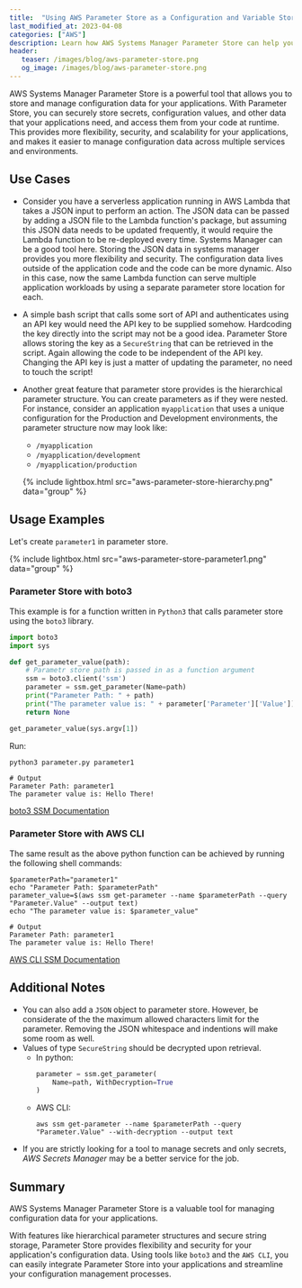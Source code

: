 ```yaml
---
title:  "Using AWS Parameter Store as a Configuration and Variable Store"
last_modified_at: 2023-04-08
categories: ["AWS"]
description: Learn how AWS Systems Manager Parameter Store can help you securely store and manage configuration data for your applications. Discover the benefits of using Parameter Store, including hierarchical parameter structures and secure string storage, and see how you can easily integrate it into your applications using tools like boto3 and the AWS CLI. With Parameter Store, you can improve the flexibility, security, and scalability of your applications and simplify your configuration management processes.
header:
   teaser: /images/blog/aws-parameter-store.png
   og_image: /images/blog/aws-parameter-store.png
---
```


AWS Systems Manager Parameter Store is a powerful tool that allows you to store and manage configuration data for your applications. With Parameter Store, you can securely store secrets, configuration values, and other data that your applications need, and access them from your code at runtime. This provides more flexibility, security, and scalability for your applications, and makes it easier to manage configuration data across multiple services and environments.


## Use Cases

- Consider you have a serverless application running in AWS Lambda that takes a JSON input to perform an action. The JSON data can be passed by adding a JSON file to the Lambda function's package, but assuming this JSON data needs to be updated frequently, it would require the Lambda function to be re-deployed every time. Systems Manager can be a good tool here. Storing the JSON data in systems manager provides you more flexibility and security. The configuration data lives outside of the application code and the code can be more dynamic. Also in this case, now the same Lambda function can serve multiple application workloads by using a separate parameter store location for each.
- A simple bash script that calls some sort of API and authenticates using an API key would need the API key to be supplied somehow. Hardcoding the key directly into the script may not be a good idea. Parameter Store allows storing the key as a `SecureString` that can be retrieved in the script. Again allowing the code to be independent of the API key. Changing the API key is just a matter of updating the parameter, no need to touch the script!
- Another great feature that parameter store provides is the hierarchical parameter structure. You can create parameters as if they were nested. For instance, consider an application `myapplication` that uses a unique configuration for the Production and Development environments, the parameter structure now may look like:
    - `/myapplication`
    - `/myapplication/development`
    - `/myapplication/production`

    {% include lightbox.html src="aws-parameter-store-hierarchy.png" data="group" %}

## Usage Examples

Let's create `parameter1` in parameter store.

{% include lightbox.html src="aws-parameter-store-parameter1.png" data="group" %}

### Parameter Store with boto3

This example is for a function written in `Python3` that calls parameter store using the `boto3` library.

```python
import boto3
import sys

def get_parameter_value(path):
    # Parametr store path is passed in as a function argument
    ssm = boto3.client('ssm')
    parameter = ssm.get_parameter(Name=path)
    print("Parameter Path: " + path)
    print("The parameter value is: " + parameter['Parameter']['Value'])
    return None

get_parameter_value(sys.argv[1])
```

Run:

```shell
python3 parameter.py parameter1

# Output
Parameter Path: parameter1
The parameter value is: Hello There!
```

[boto3 SSM Documentation](https://boto3.amazonaws.com/v1/documentation/api/latest/reference/services/ssm.html)

### Parameter Store with AWS CLI

The same result as the above python function can be achieved by running the following shell commands:

```shell
$parameterPath="parameter1"
echo "Parameter Path: $parameterPath"
parameter_value=$(aws ssm get-parameter --name $parameterPath --query "Parameter.Value" --output text)
echo "The parameter value is: $parameter_value"

# Output
Parameter Path: parameter1
The parameter value is: Hello There!
```

[AWS CLI SSM Documentation](https://awscli.amazonaws.com/v2/documentation/api/latest/reference/ssm/get-parameter.html)


## Additional Notes

- You can also add a `JSON` object to parameter store. However, be considerate of the the maximum allowed characters limit for the parameter. Removing the JSON whitespace and indentions will make some room as well.
- Values of type `SecureString` should be decrypted upon retrieval.
    - In python:
        ```python
        parameter = ssm.get_parameter(
            Name=path, WithDecryption=True
        )
        ```
    - AWS CLI:
        ```shell
        aws ssm get-parameter --name $parameterPath --query "Parameter.Value" --with-decryption --output text
        ```
- If you are strictly looking for a tool to manage secrets and only secrets, *AWS Secrets Manager* may be a better service for the job.

## Summary

AWS Systems Manager Parameter Store is a valuable tool for managing configuration data for your applications. 

With features like hierarchical parameter structures and secure string storage, Parameter Store provides flexibility and security for your application's configuration data. Using tools like `boto3` and the `AWS CLI`, you can easily integrate Parameter Store into your applications and streamline your configuration management processes.
